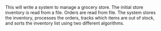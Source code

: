 This  will write a system to manage a grocery store. The initial store inventory is read from a file. Orders are read from file. The system stores the inventory, processes the orders, tracks which items are out of stock, and sorts the inventory list using two different algorithms.
